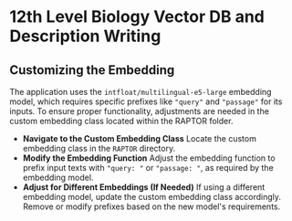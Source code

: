 # 12th Level Biology Vector DB and Description Writing

## Customizing the Embedding

The application uses the `intfloat/multilingual-e5-large` embedding model, which requires specific prefixes like `"query"` and `"passage"` for its inputs. To ensure proper functionality, adjustments are needed in the custom embedding class located within the RAPTOR folder.

* **Navigate to the Custom Embedding Class**
  Locate the custom embedding class in the `RAPTOR` directory.
* **Modify the Embedding Function**
  Adjust the embedding function to prefix input texts with `"query: "` or `"passage: "`, as required by the embedding model.
* **Adjust for Different Embeddings (If Needed)**
  If using a different embedding model, update the custom embedding class accordingly. Remove or modify prefixes based on the new model's requirements.
